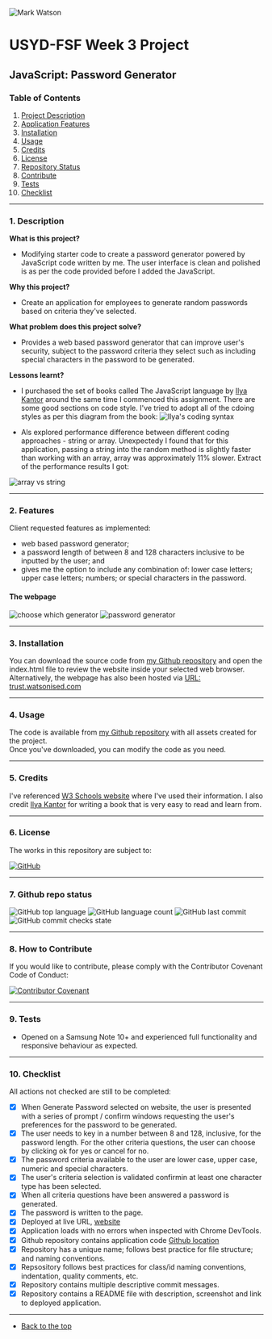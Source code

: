 ![Mark Watson](./img/PNG_readme-banner_1152x281.png)
# USYD-FSF Week 3 Project
## JavaScript: Password Generator

### Table of Contents  
  
   1. [Project Description](#1-description)
   2. [Application Features](#2-features)
   3. [Installation](#3-installation)
   4. [Usage](#4-usage)
   5. [Credits](#5-credits)
   6. [License](#6-license)
   7. [Repository Status](#7-github-repo-status)
   8. [Contribute](#8-how-to-contribute)
   9. [Tests](#9-tests)
   10. [Checklist](#10-checklist)

---
### 1. Description  
**What is this project?**  
* Modifying starter code to create a password generator powered by JavaScript code written by me.  The user interface is clean and polished is as per the code provided before I added the JavaScript. 

**Why this project?**  
* Create an application for employees to generate random passwords based on criteria they've selected.

**What problem does this project solve?**  
* Provides a web based password generator that can improve user's security, subject to the password criteria they select such as including special characters in the password to be generated.

**Lessons learnt?**  
* I purchased the set of books called The JavaScript language by [Ilya Kantor](https://javascript.info/first-steps) around the same time I commenced this assignment.  There are some good sections on code style.  I've tried to adopt all of the cdoing styles as per this diagram from the book: 
![Ilya's coding syntax](./img/CodingSyntax_by_Ilya-Kantor.jpg)

* Als explored performance difference between different coding approaches - string or array.  Unexpectedy I found that for this application, passing a string into the random method is slightly faster than working with an array, array was approximately 11% slower.  Extract of the performance results I got:  

![array vs string](./img/array-vs-string_table-of-test-results.jpg)

---
### 2. Features  
Client requested features as implemented:  
- web based password generator;
- a password length of between 8 and 128 characters inclusive to be inputted by the user; and
- gives me the option to include any combination of: lower case letters; upper case letters; numbers; or special characters in the password.

#### The webpage

![choose which generator](./img/Screengrab_choose_pwd_generator_method.jpeg) ![password generator](./img/Screengrab_password-generator.jpeg)

---
### 3. Installation  
You can download the source code from [my Github repository](https://github.com/Mark33Mark/password-generator)  and open the index.html file to review the website inside your selected web browser.  
Alternatively, the webpage has also been hosted via [URL: trust.watsonised.com](https://trust.watsonised.com)

---
### 4. Usage  
The code is available from [my Github repository](https://github.com/Mark33Mark/password-generator) with all assets created for the project.  
Once you've downloaded, you can modify the code as you need.

---
### 5. Credits  
I've referenced [W3 Schools website](https://www.w3schools.com) where I've used their information.
I also credit [Ilya Kantor](https://javascript.info/first-steps) for writing a book that is very easy to read and learn from.

---
### 6. License  
 The works in this repository are subject to:  

[![GitHub](https://img.shields.io/github/license/Mark33Mark/password-generator)](docs/license_MIT.md)

---
### 7. Github repo status  

![GitHub top language](https://img.shields.io/github/languages/top/Mark33Mark/password-generator)
![GitHub language count](https://img.shields.io/github/languages/count/Mark33Mark/password-generator)
![GitHub last commit](https://img.shields.io/github/last-commit/Mark33Mark/password-generator)
![GitHub commit checks state](https://img.shields.io/github/checks-status/Mark33Mark/password-generator/7474abc581e92674c2975cb0aabe55b173824d95)

---
### 8. How to Contribute
 If you would like to contribute, please comply with the Contributor Covenant Code of Conduct:  

[![Contributor Covenant](https://img.shields.io/badge/Contributor%20Covenant-2.1-4baaaa.svg)](docs/code_of_conduct.md)

---
### 9. Tests  
- Opened on a Samsung Note 10+ and experienced full functionality and responsive behaviour as expected.

---
### 10. Checklist  
 All actions not checked are still to be completed:
  * [x]  When Generate Password selected on website, the user is presented with a series of prompt / confirm windows requesting the user's preferences for the password to be generated.
  * [x]  The user needs to key in a number between 8 and 128, inclusive, for the password length.  For the other criteria questions, the user can choose by clicking ok for yes or cancel for no.
  * [x]  The password criteria available to the user are lower case, upper case, numeric and special characters.
  * [x]  The user's criteria selection is validated confirmin at least one character type has been selected.
  * [x]  When all criteria questions have been answered a password is generated.
  * [x]  The password is written to the page.
  * [x]  Deployed at live URL, [website](https://trust.watsonised.com) 
  * [x]  Application loads with no errors when inspected with Chrome DevTools.
  * [x]  Github repository contains application code [Github location](https://github.com/Mark33Mark/password-generator)
  * [x]  Repository has a unique name; follows best practice for file structure; and naming conventions.
  * [x]  Repsository follows best practices for class/id naming conventions, indentation, quality comments, etc.
  * [x]  Repository contains multiple descriptive commit messages.
  * [x]  Repository contains a README file with description, screenshot and link to deployed application.
---

- [Back to the top](#usyd-fsf-week-3-project)